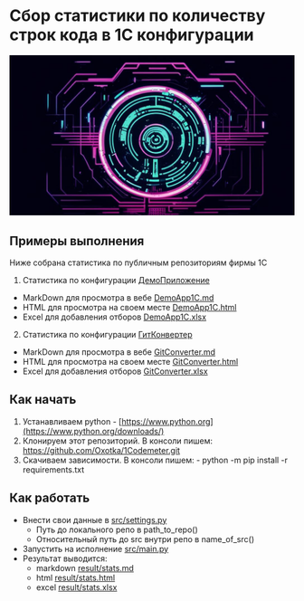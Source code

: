 # Сбор статистики по количеству строк кода в 1С конфигурации

![](img/social.png)

## Примеры выполнения

Ниже собрана статистика по публичным репозиториям фирмы 1С

1. Статистика по конфигурации [ДемоПриложение](https://github.com/1C-Company/dt-demo-configuration)
- MarkDown для просмотра в вебе [DemoApp1C.md](example/DemoApp1C.md)
- HTML для просмотра на своем месте [DemoApp1C.html](example/DemoApp1C.html)
- Excel для добавления отборов [DemoApp1C.xlsx](example/DemoApp1C.xlsx)

2. Статистика по конфигурации [ГитКонвертер](https://github.com/1C-Company/GitConverter)
- MarkDown для просмотра в вебе [GitConverter.md](example/GitConverter.md)
- HTML для просмотра на своем месте [GitConverter.html](example/GitConverter.html)
- Excel для добавления отборов [GitConverter.xlsx](example/GitConverter.xlsx)

## Как начать
1. Устанавливаем python - [https://www.python.org](https://www.python.org/downloads/)
2. Клонируем этот репозиторий. В консоли пишем: https://github.com/Oxotka/1Codemeter.git
3. Скачиваем зависимости. В консоли пишем: - python -m pip install -r requirements.txt


## Как работать
- Внести свои данные в [src/settings.py](src/settings.py)
  - Путь до локального репо в path_to_repo()
  - Относительный путь до src внутри репо в name_of_src()
- Запустить на исполнение [src/main.py](src/codemeter.py)
- Результат выводится: 
  - markdown [result/stats.md](result/stats.md)
  - html [result/stats.html](result/stats.html)
  - excel [result/stats.xlsx](result/stats.xlsx)
